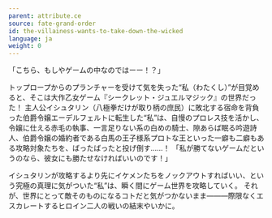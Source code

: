 ```yaml
---
parent: attribute.ce
source: fate-grand-order
id: the-villainess-wants-to-take-down-the-wicked
language: ja
weight: 0
---
```


「こちら、もしやゲームの中なのではーー！？」

トップロープからのプランチャーを受けて気を失った“私（わたくし）”が目覚めると、そこは大作乙女ゲーム『シークレット・ジュエルマジック』の世界だった！
主人公イシュタリン（八極拳だけが取り柄の庶民）に敗北する宿命を背負った伯爵令嬢エーデルフェルトに転生した“私”は、自慢のプロレス技を活かし、令嬢に仕える赤毛の執事、一言足りない系の白めの騎士、隙あらば眠る吟遊詩人、伯爵令嬢の婚約者である白馬の王子様系プロトな王といった一癖も二癖もある攻略対象たちを、ばったばったと投げ倒す……！
「私が勝てないゲームだというのなら、彼女にも勝たせなければいいのです！」

イシュタリンが攻略するより先にイケメンたちをノックアウトすればいい、という究極の真理に気がついた“私”は、瞬く間にゲーム世界を攻略していく。
それが、世界にとって敵そのものになるコトだと気がつかないまま―――際限なくエスカレートするヒロイン二人の戦いの結末やいかに。
